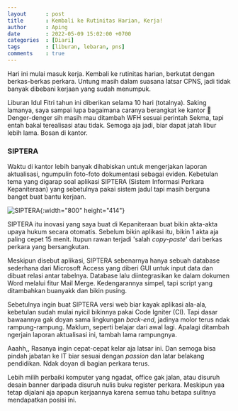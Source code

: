 ```yaml
---
layout      : post
title       : Kembali ke Rutinitas Harian, Kerja!
author      : Aping
date        : 2022-05-09 15:02:00 +0700
categories  : [Diari]
tags        : [liburan, lebaran, pns]
comments    : true
---
```

Hari ini mulai masuk kerja. Kembali ke rutinitas harian, berkutat dengan berkas-berkas perkara. Untung masih dalam suasana latsar CPNS, jadi tidak banyak dibebani kerjaan yang sudah menumpuk.

Liburan Idul Fitri tahun ini diberikan selama 10 hari (totalnya). Saking lamanya, saya sampai lupa bagaimana caranya berangkat ke kantor 🤭 Denger-denger sih masih mau ditambah WFH sesuai perintah Sekma, tapi entah bakal terealisasi atau tidak. Semoga aja jadi, biar dapat jatah libur lebih lama. Bosan di kantor.

### SIPTERA

Waktu di kantor lebih banyak dihabiskan untuk mengerjakan laporan aktualisasi, ngumpulin foto-foto dokumentasi sebagai eviden. Kebetulan tema yang digarap soal aplikasi SIPTERA (Sistem Informasi Perkara Kepaniteraan) yang sebetulnya pakai sistem jadul tapi masih berguna banget buat bantu kerjaan.

![SIPTERA](https://blogger.googleusercontent.com/img/b/R29vZ2xl/AVvXsEiwbCs3BQ2K2MCom31a2iVk1ZCrcZQQ6fw_oFw50dK3_FApzhUuE9PjwQm58cv4oxBBz7A_eKAReb094yA8Xn8AEdZfQSclSKmvvnwY1tzhd5SO1L5JVV0S7UnBkko8QZjjhSh1kYMZLRQzRouoxbuEQ3FtG3ojvxnKG9VCANzVQ_By0WSsgOPfdv1Feg/s800/tampilan-depan-siptera.jpg "Aplikasi SIPTERA"){:width="800" height="414"}

SIPTERA itu inovasi yang saya buat di Kepaniteraan buat bikin akta-akta upaya hukum secara otomatis. Sebelum bikin aplikasi itu, bikin 1 akta aja paling cepet 15 menit. Itupun rawan terjadi 'salah *copy-paste*' dari berkas perkara yang bersangkutan.

Meskipun disebut aplikasi, SIPTERA sebenarnya hanya sebuah database sederhana dari Microsoft Access yang diberi GUI untuk input data dan dibuat relasi antar tabelnya. Database lalu diintegrasikan ke dalam dokumen Word melalui fitur Mail Merge. Kedengarannya simpel, tapi script yang ditambahkan buanyakk dan bikin pusing.

Sebetulnya ingin buat SIPTERA versi web biar kayak aplikasi ala-ala, kebetulan sudah mulai nyicil bikinnya pakai Code Igniter (CI). Tapi dasar bawaannya gak doyan sama lingkungan *back-end*, jadinya molor terus ndak rampung-rampung. Maklum, seperti belajar dari awal lagi. Apalagi ditambah ngerjain laporan aktualisasi ini, tambah lama rampungnya.

Aaahh,, Rasanya ingin cepat-cepat kelar aja latsar ini. Dan semoga bisa pindah jabatan ke IT biar sesuai dengan *passion* dan latar belakang pendidikan. Ndak doyan di bagian perkara terus.

Lebih milih perbaiki komputer yang ngadat, office gak jalan, atau disuruh desain banner daripada disuruh nulis buku register perkara. Meskipun yaa tetap dijalani aja apapun kerjaannya karena semua tahu betapa sulitnya mendapatkan posisi ini.
